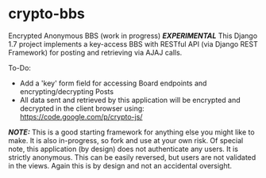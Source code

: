 # crypto-bbs
Encrypted Anonymous BBS (work in progress)
***EXPERIMENTAL***
This Django 1.7 project implements a key-access BBS with RESTful API (via Django REST Framework) for posting and retrieving via AJAJ calls.

To-Do:
+ Add a 'key' form field for accessing Board endpoints and encrypting/decrypting Posts
+ All data sent and retrieved by this application will be encrypted and decrypted in the client browser using: https://code.google.com/p/crypto-js/

***NOTE:*** This is a good starting framework for anything else you might like to make. It is also in-progress, so fork and use at your own risk. Of special note, this application (by design) does not authenticate any users. It is strictly anonymous. This can be easily reversed, but users are not validated in the views. Again this is by design and not an accidental oversight.
